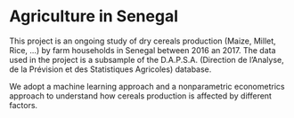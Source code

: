 # Agriculture in Senegal

This project is an ongoing study of dry cereals production (Maize, Millet, Rice, ...) by farm households in Senegal between 2016 an 2017. The data used in the project is a subsample of the D.A.P.S.A. (Direction de l’Analyse, de la Prévision et des Statistiques Agricoles) database.

We adopt a machine learning approach and a nonparametric econometrics approach to understand how cereals production is affected by different factors.
